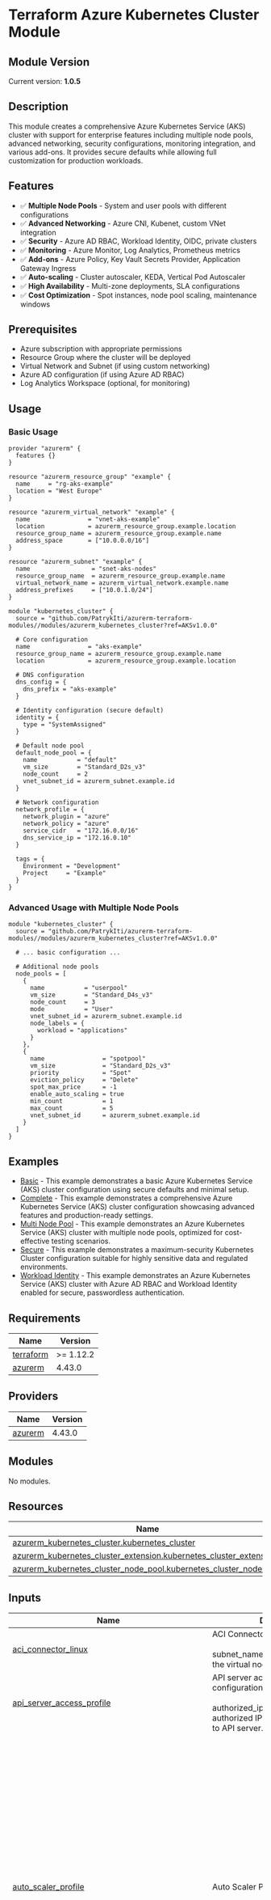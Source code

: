 # Terraform Azure Kubernetes Cluster Module

## Module Version

<!-- BEGIN_VERSION -->
Current version: **1.0.5**
<!-- END_VERSION -->

## Description

This module creates a comprehensive Azure Kubernetes Service (AKS) cluster with support for enterprise features including multiple node pools, advanced networking, security configurations, monitoring integration, and various add-ons. It provides secure defaults while allowing full customization for production workloads.

## Features

- ✅ **Multiple Node Pools** - System and user pools with different configurations
- ✅ **Advanced Networking** - Azure CNI, Kubenet, custom VNet integration
- ✅ **Security** - Azure AD RBAC, Workload Identity, OIDC, private clusters
- ✅ **Monitoring** - Azure Monitor, Log Analytics, Prometheus metrics
- ✅ **Add-ons** - Azure Policy, Key Vault Secrets Provider, Application Gateway Ingress
- ✅ **Auto-scaling** - Cluster autoscaler, KEDA, Vertical Pod Autoscaler
- ✅ **High Availability** - Multi-zone deployments, SLA configurations
- ✅ **Cost Optimization** - Spot instances, node pool scaling, maintenance windows

## Prerequisites

- Azure subscription with appropriate permissions
- Resource Group where the cluster will be deployed
- Virtual Network and Subnet (if using custom networking)
- Azure AD configuration (if using Azure AD RBAC)
- Log Analytics Workspace (optional, for monitoring)

## Usage

### Basic Usage

```hcl
provider "azurerm" {
  features {}
}

resource "azurerm_resource_group" "example" {
  name     = "rg-aks-example"
  location = "West Europe"
}

resource "azurerm_virtual_network" "example" {
  name                = "vnet-aks-example"
  location            = azurerm_resource_group.example.location
  resource_group_name = azurerm_resource_group.example.name
  address_space       = ["10.0.0.0/16"]
}

resource "azurerm_subnet" "example" {
  name                 = "snet-aks-nodes"
  resource_group_name  = azurerm_resource_group.example.name
  virtual_network_name = azurerm_virtual_network.example.name
  address_prefixes     = ["10.0.1.0/24"]
}

module "kubernetes_cluster" {
  source = "github.com/PatrykIti/azurerm-terraform-modules//modules/azurerm_kubernetes_cluster?ref=AKSv1.0.0"

  # Core configuration
  name                = "aks-example"
  resource_group_name = azurerm_resource_group.example.name
  location            = azurerm_resource_group.example.location

  # DNS configuration
  dns_config = {
    dns_prefix = "aks-example"
  }

  # Identity configuration (secure default)
  identity = {
    type = "SystemAssigned"
  }

  # Default node pool
  default_node_pool = {
    name           = "default"
    vm_size        = "Standard_D2s_v3"
    node_count     = 2
    vnet_subnet_id = azurerm_subnet.example.id
  }

  # Network configuration
  network_profile = {
    network_plugin = "azure"
    network_policy = "azure"
    service_cidr   = "172.16.0.0/16"
    dns_service_ip = "172.16.0.10"
  }

  tags = {
    Environment = "Development"
    Project     = "Example"
  }
}
```

### Advanced Usage with Multiple Node Pools

```hcl
module "kubernetes_cluster" {
  source = "github.com/PatrykIti/azurerm-terraform-modules//modules/azurerm_kubernetes_cluster?ref=AKSv1.0.0"

  # ... basic configuration ...

  # Additional node pools
  node_pools = [
    {
      name           = "userpool"
      vm_size        = "Standard_D4s_v3"
      node_count     = 3
      mode           = "User"
      vnet_subnet_id = azurerm_subnet.example.id
      node_labels = {
        workload = "applications"
      }
    },
    {
      name                = "spotpool"
      vm_size             = "Standard_D2s_v3"
      priority            = "Spot"
      eviction_policy     = "Delete"
      spot_max_price      = -1
      enable_auto_scaling = true
      min_count           = 1
      max_count           = 5
      vnet_subnet_id      = azurerm_subnet.example.id
    }
  ]
}
```

## Examples

<!-- BEGIN_EXAMPLES -->
- [Basic](examples/basic) - This example demonstrates a basic Azure Kubernetes Service (AKS) cluster configuration using secure defaults and minimal setup.
- [Complete](examples/complete) - This example demonstrates a comprehensive Azure Kubernetes Service (AKS) cluster configuration showcasing advanced features and production-ready settings.
- [Multi Node Pool](examples/multi-node-pool) - This example demonstrates an Azure Kubernetes Service (AKS) cluster with multiple node pools, optimized for cost-effective testing scenarios.
- [Secure](examples/secure) - This example demonstrates a maximum-security Kubernetes Cluster configuration suitable for highly sensitive data and regulated environments.
- [Workload Identity](examples/workload-identity) - This example demonstrates an Azure Kubernetes Service (AKS) cluster with Azure AD RBAC and Workload Identity enabled for secure, passwordless authentication.
<!-- END_EXAMPLES -->

<!-- BEGIN_TF_DOCS -->


## Requirements

| Name | Version |
|------|---------|
| <a name="requirement_terraform"></a> [terraform](#requirement\_terraform) | >= 1.12.2 |
| <a name="requirement_azurerm"></a> [azurerm](#requirement\_azurerm) | 4.43.0 |

## Providers

| Name | Version |
|------|---------|
| <a name="provider_azurerm"></a> [azurerm](#provider\_azurerm) | 4.43.0 |

## Modules

No modules.

## Resources

| Name | Type |
|------|------|
| [azurerm_kubernetes_cluster.kubernetes_cluster](https://registry.terraform.io/providers/hashicorp/azurerm/4.43.0/docs/resources/kubernetes_cluster) | resource |
| [azurerm_kubernetes_cluster_extension.kubernetes_cluster_extension](https://registry.terraform.io/providers/hashicorp/azurerm/4.43.0/docs/resources/kubernetes_cluster_extension) | resource |
| [azurerm_kubernetes_cluster_node_pool.kubernetes_cluster_node_pool](https://registry.terraform.io/providers/hashicorp/azurerm/4.43.0/docs/resources/kubernetes_cluster_node_pool) | resource |

## Inputs

| Name | Description | Type | Default | Required |
|------|-------------|------|---------|:--------:|
| <a name="input_aci_connector_linux"></a> [aci\_connector\_linux](#input\_aci\_connector\_linux) | ACI Connector Linux configuration.<br/><br/>subnet\_name: The subnet name for the virtual nodes to run. | <pre>object({<br/>    subnet_name = string<br/>  })</pre> | `null` | no |
| <a name="input_api_server_access_profile"></a> [api\_server\_access\_profile](#input\_api\_server\_access\_profile) | API server access profile configuration.<br/><br/>authorized\_ip\_ranges: Set of authorized IP ranges to allow access to API server. | <pre>object({<br/>    authorized_ip_ranges = optional(list(string))<br/>  })</pre> | `null` | no |
| <a name="input_auto_scaler_profile"></a> [auto\_scaler\_profile](#input\_auto\_scaler\_profile) | Auto Scaler Profile configuration. | <pre>object({<br/>    balance_similar_node_groups                   = optional(bool)<br/>    daemonset_eviction_for_empty_nodes_enabled    = optional(bool)<br/>    daemonset_eviction_for_occupied_nodes_enabled = optional(bool)<br/>    empty_bulk_delete_max                         = optional(string)<br/>    expander                                      = optional(string)<br/>    ignore_daemonsets_utilization_enabled         = optional(bool)<br/>    max_graceful_termination_sec                  = optional(string)<br/>    max_node_provisioning_time                    = optional(string)<br/>    max_unready_nodes                             = optional(number)<br/>    max_unready_percentage                        = optional(number)<br/>    new_pod_scale_up_delay                        = optional(string)<br/>    scale_down_delay_after_add                    = optional(string)<br/>    scale_down_delay_after_delete                 = optional(string)<br/>    scale_down_delay_after_failure                = optional(string)<br/>    scale_down_unneeded                           = optional(string)<br/>    scale_down_unready                            = optional(string)<br/>    scale_down_utilization_threshold              = optional(string)<br/>    scan_interval                                 = optional(string)<br/>    skip_nodes_with_local_storage                 = optional(bool)<br/>    skip_nodes_with_system_pods                   = optional(bool)<br/>  })</pre> | `null` | no |
| <a name="input_azure_active_directory_role_based_access_control"></a> [azure\_active\_directory\_role\_based\_access\_control](#input\_azure\_active\_directory\_role\_based\_access\_control) | Azure Active Directory Role Based Access Control configuration.<br/><br/>tenant\_id: The Tenant ID used for Azure Active Directory Application.<br/>admin\_group\_object\_ids: A list of Object IDs of Azure Active Directory Groups which should have Admin Role on the Cluster.<br/>azure\_rbac\_enabled: Is Role Based Access Control based on Azure AD enabled? | <pre>object({<br/>    tenant_id              = optional(string)<br/>    admin_group_object_ids = optional(list(string))<br/>    azure_rbac_enabled     = optional(bool, true)<br/>  })</pre> | `null` | no |
| <a name="input_confidential_computing"></a> [confidential\_computing](#input\_confidential\_computing) | Confidential computing configuration.<br/><br/>sgx\_quote\_helper\_enabled: Should the SGX quote helper be enabled? | <pre>object({<br/>    sgx_quote_helper_enabled = bool<br/>  })</pre> | `null` | no |
| <a name="input_default_node_pool"></a> [default\_node\_pool](#input\_default\_node\_pool) | Configuration for the default node pool.<br/><br/>Required fields:<br/>- name: The name which should be used for the default Kubernetes Node Pool.<br/>- vm\_size: The size of the Virtual Machine, such as Standard\_DS2\_v2.<br/><br/>Optional fields include node count, availability zones, max pods, OS disk configuration, and more. | <pre>object({<br/>    name                          = string<br/>    vm_size                       = string<br/>    capacity_reservation_group_id = optional(string)<br/>    auto_scaling_enabled          = optional(bool, false)<br/>    host_encryption_enabled       = optional(bool, false)<br/>    node_public_ip_enabled        = optional(bool, false)<br/>    gpu_instance                  = optional(string)<br/>    host_group_id                 = optional(string)<br/><br/>    kubelet_config = optional(object({<br/>      allowed_unsafe_sysctls    = optional(list(string))<br/>      container_log_max_line    = optional(number)<br/>      container_log_max_size_mb = optional(number)<br/>      cpu_cfs_quota_enabled     = optional(bool)<br/>      cpu_cfs_quota_period      = optional(string)<br/>      cpu_manager_policy        = optional(string)<br/>      image_gc_high_threshold   = optional(number)<br/>      image_gc_low_threshold    = optional(number)<br/>      pod_max_pid               = optional(number)<br/>      topology_manager_policy   = optional(string)<br/>    }))<br/><br/>    linux_os_config = optional(object({<br/>      swap_file_size_mb = optional(number)<br/>      sysctl_config = optional(object({<br/>        fs_aio_max_nr                      = optional(number)<br/>        fs_file_max                        = optional(number)<br/>        fs_inotify_max_user_watches        = optional(number)<br/>        fs_nr_open                         = optional(number)<br/>        kernel_threads_max                 = optional(number)<br/>        net_core_netdev_max_backlog        = optional(number)<br/>        net_core_optmem_max                = optional(number)<br/>        net_core_rmem_default              = optional(number)<br/>        net_core_rmem_max                  = optional(number)<br/>        net_core_somaxconn                 = optional(number)<br/>        net_core_wmem_default              = optional(number)<br/>        net_core_wmem_max                  = optional(number)<br/>        net_ipv4_ip_local_port_range_max   = optional(number)<br/>        net_ipv4_ip_local_port_range_min   = optional(number)<br/>        net_ipv4_neigh_default_gc_thresh1  = optional(number)<br/>        net_ipv4_neigh_default_gc_thresh2  = optional(number)<br/>        net_ipv4_neigh_default_gc_thresh3  = optional(number)<br/>        net_ipv4_tcp_fin_timeout           = optional(number)<br/>        net_ipv4_tcp_keepalive_intvl       = optional(number)<br/>        net_ipv4_tcp_keepalive_probes      = optional(number)<br/>        net_ipv4_tcp_keepalive_time        = optional(number)<br/>        net_ipv4_tcp_max_syn_backlog       = optional(number)<br/>        net_ipv4_tcp_max_tw_buckets        = optional(number)<br/>        net_ipv4_tcp_tw_reuse              = optional(bool)<br/>        net_netfilter_nf_conntrack_buckets = optional(number)<br/>        net_netfilter_nf_conntrack_max     = optional(number)<br/>        vm_max_map_count                   = optional(number)<br/>        vm_swappiness                      = optional(number)<br/>        vm_vfs_cache_pressure              = optional(number)<br/>      }))<br/>      transparent_huge_page_defrag = optional(string)<br/>      transparent_huge_page        = optional(string)<br/>    }))<br/><br/>    fips_enabled      = optional(bool, false)<br/>    kubelet_disk_type = optional(string)<br/>    max_pods          = optional(number)<br/>    node_network_profile = optional(object({<br/>      allowed_host_ports = optional(list(object({<br/>        port_start = optional(number)<br/>        port_end   = optional(number)<br/>        protocol   = optional(string)<br/>      })))<br/>      application_security_group_ids = optional(list(string))<br/>      node_public_ip_tags            = optional(map(string))<br/>    }))<br/><br/>    node_labels                  = optional(map(string))<br/>    node_public_ip_prefix_id     = optional(string)<br/>    only_critical_addons_enabled = optional(bool, false)<br/>    orchestrator_version         = optional(string)<br/>    os_disk_size_gb              = optional(number)<br/>    os_disk_type                 = optional(string, "Managed")<br/>    os_sku                       = optional(string, "Ubuntu")<br/>    pod_subnet_id                = optional(string)<br/>    proximity_placement_group_id = optional(string)<br/>    scale_down_mode              = optional(string, "Delete")<br/><br/>    snapshot_id = optional(string)<br/><br/>    temporary_name_for_rotation = optional(string)<br/>    type                        = optional(string, "VirtualMachineScaleSets")<br/><br/>    ultra_ssd_enabled = optional(bool, false)<br/><br/>    upgrade_settings = optional(object({<br/>      drain_timeout_in_minutes      = optional(number)<br/>      node_soak_duration_in_minutes = optional(number)<br/>      max_surge                     = string<br/>    }))<br/><br/>    vnet_subnet_id   = optional(string)<br/>    workload_runtime = optional(string)<br/>    zones            = optional(list(string))<br/><br/>    max_count  = optional(number)<br/>    min_count  = optional(number)<br/>    node_count = optional(number, 1)<br/>  })</pre> | n/a | yes |
| <a name="input_disk_encryption_set_id"></a> [disk\_encryption\_set\_id](#input\_disk\_encryption\_set\_id) | The ID of the Disk Encryption Set which should be used for the Nodes and Volumes. Changing this forces a new resource to be created. | `string` | `null` | no |
| <a name="input_dns_config"></a> [dns\_config](#input\_dns\_config) | DNS configuration for the Kubernetes cluster.<br/><br/>dns\_prefix: DNS prefix specified when creating the managed cluster. Required for public clusters.<br/>dns\_prefix\_private\_cluster: DNS prefix to use with private clusters. Required for private clusters.<br/><br/>Note: You must define either dns\_prefix or dns\_prefix\_private\_cluster, but not both. | <pre>object({<br/>    dns_prefix                 = optional(string)<br/>    dns_prefix_private_cluster = optional(string)<br/>  })</pre> | `{}` | no |
| <a name="input_edge_zone"></a> [edge\_zone](#input\_edge\_zone) | Specifies the Extended Zone (formerly called Edge Zone) within the Azure Region where this Managed Kubernetes Cluster should exist. Changing this forces a new resource to be created. | `string` | `null` | no |
| <a name="input_extensions"></a> [extensions](#input\_extensions) | List of cluster extensions to install.<br/><br/>Common extension types:<br/>- microsoft.azuremonitor.containers (Azure Monitor)<br/>- microsoft.azure-policy (Azure Policy)<br/>- microsoft.azuredefender.kubernetes (Azure Defender)<br/>- microsoft.openservicemesh (Open Service Mesh)<br/>- microsoft.flux (GitOps Flux v2) | <pre>list(object({<br/>    name                   = string<br/>    extension_type         = string<br/>    release_train          = optional(string)<br/>    release_namespace      = optional(string)<br/>    target_namespace       = optional(string)<br/>    version                = optional(string)<br/>    configuration_settings = optional(map(string))<br/><br/>    plan = optional(object({<br/>      name      = string<br/>      product   = string<br/>      publisher = string<br/>      version   = optional(string)<br/>    }))<br/>  }))</pre> | `[]` | no |
| <a name="input_features"></a> [features](#input\_features) | Feature flags for enabling/disabling various Kubernetes cluster features.<br/><br/>azure\_policy\_enabled: Should the Azure Policy Add-On be enabled?<br/>http\_application\_routing\_enabled: Should HTTP Application Routing be enabled?<br/>workload\_identity\_enabled: Specifies whether Azure AD Workload Identity should be enabled for the Cluster.<br/>oidc\_issuer\_enabled: Enable or Disable the OIDC issuer URL.<br/>open\_service\_mesh\_enabled: Is Open Service Mesh enabled?<br/>image\_cleaner\_enabled: Specifies whether Image Cleaner is enabled.<br/>run\_command\_enabled: Whether to enable run command for the cluster or not.<br/>local\_account\_disabled: If true local accounts will be disabled.<br/>cost\_analysis\_enabled: Should cost analysis be enabled for this Kubernetes Cluster? | <pre>object({<br/>    azure_policy_enabled             = optional(bool, false)<br/>    http_application_routing_enabled = optional(bool, false)<br/>    workload_identity_enabled        = optional(bool, false)<br/>    oidc_issuer_enabled              = optional(bool, false)<br/>    open_service_mesh_enabled        = optional(bool, false)<br/>    image_cleaner_enabled            = optional(bool, false)<br/>    run_command_enabled              = optional(bool, true)<br/>    local_account_disabled           = optional(bool, false)<br/>    cost_analysis_enabled            = optional(bool, false)<br/>  })</pre> | <pre>{<br/>  "azure_policy_enabled": false,<br/>  "cost_analysis_enabled": false,<br/>  "http_application_routing_enabled": false,<br/>  "image_cleaner_enabled": false,<br/>  "local_account_disabled": false,<br/>  "oidc_issuer_enabled": false,<br/>  "open_service_mesh_enabled": false,<br/>  "run_command_enabled": true,<br/>  "workload_identity_enabled": false<br/>}</pre> | no |
| <a name="input_http_proxy_config"></a> [http\_proxy\_config](#input\_http\_proxy\_config) | HTTP proxy configuration.<br/><br/>http\_proxy: Proxy server endpoint to use for creating HTTP connections.<br/>https\_proxy: Proxy server endpoint to use for creating HTTPS connections.<br/>no\_proxy: Endpoints that should not go through proxy.<br/>trusted\_ca: Alternative CA bundle base64 string. | <pre>object({<br/>    http_proxy  = optional(string)<br/>    https_proxy = optional(string)<br/>    no_proxy    = optional(list(string))<br/>    trusted_ca  = optional(string)<br/>  })</pre> | `null` | no |
| <a name="input_identity"></a> [identity](#input\_identity) | An identity block. One of either identity or service\_principal must be specified.<br/><br/>type: Specifies the type of Managed Service Identity. Possible values are SystemAssigned or UserAssigned.<br/>identity\_ids: Specifies a list of User Assigned Managed Identity IDs. | <pre>object({<br/>    type         = string<br/>    identity_ids = optional(list(string))<br/>  })</pre> | <pre>{<br/>  "type": "SystemAssigned"<br/>}</pre> | no |
| <a name="input_image_cleaner_interval_hours"></a> [image\_cleaner\_interval\_hours](#input\_image\_cleaner\_interval\_hours) | Specifies the interval in hours when images should be cleaned up. Valid values are between 24 and 2160 (90 days). Defaults to 48. | `number` | `48` | no |
| <a name="input_ingress_application_gateway"></a> [ingress\_application\_gateway](#input\_ingress\_application\_gateway) | Application Gateway Ingress Controller add-on configuration.<br/><br/>gateway\_id: The ID of the Application Gateway to integrate with.<br/>gateway\_name: The name of the Application Gateway to be used or created.<br/>subnet\_cidr: The subnet CIDR to be used to create an Application Gateway.<br/>subnet\_id: The ID of the subnet on which to create an Application Gateway. | <pre>object({<br/>    gateway_id   = optional(string)<br/>    gateway_name = optional(string)<br/>    subnet_cidr  = optional(string)<br/>    subnet_id    = optional(string)<br/>  })</pre> | `null` | no |
| <a name="input_key_management_service"></a> [key\_management\_service](#input\_key\_management\_service) | Key Management Service configuration.<br/><br/>key\_vault\_key\_id: Identifier of Azure Key Vault key.<br/>key\_vault\_network\_access: Network access of the key vault. Possible values are Public and Private. | <pre>object({<br/>    key_vault_key_id         = string<br/>    key_vault_network_access = optional(string, "Public")<br/>  })</pre> | `null` | no |
| <a name="input_key_vault_secrets_provider"></a> [key\_vault\_secrets\_provider](#input\_key\_vault\_secrets\_provider) | Azure Key Vault Secrets Provider configuration.<br/><br/>secret\_rotation\_enabled: Is secret rotation enabled?<br/>secret\_rotation\_interval: The interval to poll for secret rotation. | <pre>object({<br/>    secret_rotation_enabled  = optional(bool, true)<br/>    secret_rotation_interval = optional(string, "2m")<br/>  })</pre> | `null` | no |
| <a name="input_kubelet_identity"></a> [kubelet\_identity](#input\_kubelet\_identity) | Kubelet identity configuration.<br/><br/>client\_id: The Client ID of the user-defined Managed Identity to be assigned to the Kubelets.<br/>object\_id: The Object ID of the user-defined Managed Identity assigned to the Kubelets.<br/>user\_assigned\_identity\_id: The ID of the User Assigned Identity assigned to the Kubelets. | <pre>object({<br/>    client_id                 = optional(string)<br/>    object_id                 = optional(string)<br/>    user_assigned_identity_id = optional(string)<br/>  })</pre> | `null` | no |
| <a name="input_kubernetes_config"></a> [kubernetes\_config](#input\_kubernetes\_config) | Kubernetes version and upgrade configuration.<br/><br/>kubernetes\_version: Version of Kubernetes specified when creating the AKS managed cluster.<br/>automatic\_upgrade\_channel: The upgrade channel for this Kubernetes Cluster. Possible values are patch, rapid, node-image, stable, or none.<br/>node\_os\_upgrade\_channel: The upgrade channel for node OS security updates. Possible values are Unmanaged, SecurityPatch, NodeImage, or None. | <pre>object({<br/>    kubernetes_version        = optional(string)<br/>    automatic_upgrade_channel = optional(string)<br/>    node_os_upgrade_channel   = optional(string, "NodeImage")<br/>  })</pre> | <pre>{<br/>  "node_os_upgrade_channel": "NodeImage"<br/>}</pre> | no |
| <a name="input_linux_profile"></a> [linux\_profile](#input\_linux\_profile) | Linux profile configuration.<br/><br/>admin\_username: The Admin Username for the Cluster.<br/>ssh\_key: An ssh\_key block with key\_data containing the SSH public key. | <pre>object({<br/>    admin_username = string<br/>    ssh_key = object({<br/>      key_data = string<br/>    })<br/>  })</pre> | `null` | no |
| <a name="input_location"></a> [location](#input\_location) | The location where the Managed Kubernetes Cluster should be created. Changing this forces a new resource to be created. | `string` | n/a | yes |
| <a name="input_maintenance_window"></a> [maintenance\_window](#input\_maintenance\_window) | Maintenance window configuration.<br/><br/>allowed: List of allowed maintenance windows.<br/>not\_allowed: List of not allowed maintenance windows. | <pre>object({<br/>    allowed = optional(list(object({<br/>      day   = string<br/>      hours = list(number)<br/>    })))<br/>    not_allowed = optional(list(object({<br/>      end   = string<br/>      start = string<br/>    })))<br/>  })</pre> | `null` | no |
| <a name="input_maintenance_window_auto_upgrade"></a> [maintenance\_window\_auto\_upgrade](#input\_maintenance\_window\_auto\_upgrade) | Maintenance window configuration for auto upgrade. | <pre>object({<br/>    duration     = number<br/>    frequency    = string<br/>    interval     = number<br/>    day_of_month = optional(number)<br/>    day_of_week  = optional(string)<br/>    start_date   = optional(string)<br/>    start_time   = optional(string)<br/>    utc_offset   = optional(string)<br/>    week_index   = optional(string)<br/>    not_allowed = optional(list(object({<br/>      end   = string<br/>      start = string<br/>    })))<br/>  })</pre> | `null` | no |
| <a name="input_maintenance_window_node_os"></a> [maintenance\_window\_node\_os](#input\_maintenance\_window\_node\_os) | Maintenance window configuration for node OS updates. | <pre>object({<br/>    duration     = number<br/>    frequency    = string<br/>    interval     = number<br/>    day_of_month = optional(number)<br/>    day_of_week  = optional(string)<br/>    start_date   = optional(string)<br/>    start_time   = optional(string)<br/>    utc_offset   = optional(string)<br/>    week_index   = optional(string)<br/>    not_allowed = optional(list(object({<br/>      end   = string<br/>      start = string<br/>    })))<br/>  })</pre> | `null` | no |
| <a name="input_microsoft_defender"></a> [microsoft\_defender](#input\_microsoft\_defender) | Microsoft Defender configuration.<br/><br/>log\_analytics\_workspace\_id: Specifies the ID of the Log Analytics Workspace where the audit logs should be sent. | <pre>object({<br/>    log_analytics_workspace_id = string<br/>  })</pre> | `null` | no |
| <a name="input_monitor_metrics"></a> [monitor\_metrics](#input\_monitor\_metrics) | Monitor metrics configuration.<br/><br/>annotations\_allowed: Specifies a comma-separated list of Kubernetes annotation keys that will be used in the resource's labels metric.<br/>labels\_allowed: Specifies a comma-separated list of additional Kubernetes label keys that will be used in the resource's labels metric. | <pre>object({<br/>    annotations_allowed = optional(string)<br/>    labels_allowed      = optional(string)<br/>  })</pre> | `null` | no |
| <a name="input_name"></a> [name](#input\_name) | The name of the Managed Kubernetes Cluster to create. Changing this forces a new resource to be created. | `string` | n/a | yes |
| <a name="input_network_profile"></a> [network\_profile](#input\_network\_profile) | Network profile configuration for the cluster.<br/><br/>network\_plugin: Network plugin to use. Possible values are azure, kubenet and none.<br/>network\_mode: Network mode to be used. Possible values are bridge and transparent.<br/>network\_policy: Network policy to be used. Possible values are calico, azure and cilium.<br/>dns\_service\_ip: IP address within the Kubernetes service address range for cluster DNS service.<br/>service\_cidr: The Network Range used by the Kubernetes service. Changing this forces a new resource.<br/>load\_balancer\_sku: Specifies the SKU of the Load Balancer used for this Kubernetes Cluster. | <pre>object({<br/>    network_plugin      = optional(string, "azure")<br/>    network_mode        = optional(string)<br/>    network_policy      = optional(string)<br/>    dns_service_ip      = optional(string)<br/>    network_plugin_mode = optional(string)<br/>    outbound_type       = optional(string, "loadBalancer")<br/>    pod_cidr            = optional(string)<br/>    pod_cidrs           = optional(list(string))<br/>    service_cidr        = optional(string)<br/>    service_cidrs       = optional(list(string))<br/>    ip_versions         = optional(list(string))<br/>    load_balancer_sku   = optional(string, "standard")<br/><br/>    load_balancer_profile = optional(object({<br/>      backend_pool_type           = optional(string, "NodeIPConfiguration")<br/>      effective_outbound_ips      = optional(list(string))<br/>      idle_timeout_in_minutes     = optional(number, 30)<br/>      managed_outbound_ip_count   = optional(number)<br/>      managed_outbound_ipv6_count = optional(number)<br/>      outbound_ip_address_ids     = optional(list(string))<br/>      outbound_ip_prefix_ids      = optional(list(string))<br/>      outbound_ports_allocated    = optional(number, 0)<br/>    }))<br/><br/>    nat_gateway_profile = optional(object({<br/>      effective_outbound_ips    = optional(list(string))<br/>      idle_timeout_in_minutes   = optional(number, 4)<br/>      managed_outbound_ip_count = optional(number)<br/>    }))<br/>  })</pre> | <pre>{<br/>  "network_plugin": "azure"<br/>}</pre> | no |
| <a name="input_node_pools"></a> [node\_pools](#input\_node\_pools) | List of additional node pools to create.<br/><br/>Each node pool supports the same configuration options as the default node pool,<br/>plus additional options for spot instances and taints. | <pre>list(object({<br/>    # Required<br/>    name    = string<br/>    vm_size = string<br/><br/>    # Node Count Configuration<br/>    node_count           = optional(number, 1)<br/>    auto_scaling_enabled = optional(bool, false)<br/>    min_count            = optional(number)<br/>    max_count            = optional(number)<br/><br/>    # VM Configuration<br/>    capacity_reservation_group_id = optional(string)<br/>    host_encryption_enabled       = optional(bool, false)<br/>    node_public_ip_enabled        = optional(bool, false)<br/>    gpu_instance                  = optional(string)<br/>    host_group_id                 = optional(string)<br/><br/>    # OS Configuration<br/>    os_disk_size_gb      = optional(number)<br/>    os_disk_type         = optional(string, "Managed")<br/>    os_sku               = optional(string, "Ubuntu")<br/>    orchestrator_version = optional(string)<br/><br/>    # Network Configuration<br/>    vnet_subnet_id           = optional(string)<br/>    pod_subnet_id            = optional(string)<br/>    node_public_ip_prefix_id = optional(string)<br/><br/>    # Advanced Configuration<br/>    eviction_policy              = optional(string)<br/>    fips_enabled                 = optional(bool, false)<br/>    kubelet_disk_type            = optional(string)<br/>    max_pods                     = optional(number)<br/>    mode                         = optional(string, "User")<br/>    priority                     = optional(string, "Regular")<br/>    proximity_placement_group_id = optional(string)<br/>    scale_down_mode              = optional(string, "Delete")<br/>    snapshot_id                  = optional(string)<br/>    spot_max_price               = optional(number, -1)<br/>    ultra_ssd_enabled            = optional(bool, false)<br/>    workload_runtime             = optional(string)<br/>    zones                        = optional(list(string))<br/><br/>    # Node Labels and Taints<br/>    node_labels = optional(map(string))<br/>    node_taints = optional(list(string))<br/><br/>    # Kubelet Configuration<br/>    kubelet_config = optional(object({<br/>      allowed_unsafe_sysctls    = optional(list(string))<br/>      container_log_max_line    = optional(number)<br/>      container_log_max_size_mb = optional(number)<br/>      cpu_cfs_quota_enabled     = optional(bool)<br/>      cpu_cfs_quota_period      = optional(string)<br/>      cpu_manager_policy        = optional(string)<br/>      image_gc_high_threshold   = optional(number)<br/>      image_gc_low_threshold    = optional(number)<br/>      pod_max_pid               = optional(number)<br/>      topology_manager_policy   = optional(string)<br/>    }))<br/><br/>    # Linux OS Configuration<br/>    linux_os_config = optional(object({<br/>      swap_file_size_mb            = optional(number)<br/>      transparent_huge_page_defrag = optional(string)<br/>      transparent_huge_page        = optional(string)<br/>      sysctl_config = optional(object({<br/>        fs_aio_max_nr                      = optional(number)<br/>        fs_file_max                        = optional(number)<br/>        fs_inotify_max_user_watches        = optional(number)<br/>        fs_nr_open                         = optional(number)<br/>        kernel_threads_max                 = optional(number)<br/>        net_core_netdev_max_backlog        = optional(number)<br/>        net_core_optmem_max                = optional(number)<br/>        net_core_rmem_default              = optional(number)<br/>        net_core_rmem_max                  = optional(number)<br/>        net_core_somaxconn                 = optional(number)<br/>        net_core_wmem_default              = optional(number)<br/>        net_core_wmem_max                  = optional(number)<br/>        net_ipv4_ip_local_port_range_max   = optional(number)<br/>        net_ipv4_ip_local_port_range_min   = optional(number)<br/>        net_ipv4_neigh_default_gc_thresh1  = optional(number)<br/>        net_ipv4_neigh_default_gc_thresh2  = optional(number)<br/>        net_ipv4_neigh_default_gc_thresh3  = optional(number)<br/>        net_ipv4_tcp_fin_timeout           = optional(number)<br/>        net_ipv4_tcp_keepalive_intvl       = optional(number)<br/>        net_ipv4_tcp_keepalive_probes      = optional(number)<br/>        net_ipv4_tcp_keepalive_time        = optional(number)<br/>        net_ipv4_tcp_max_syn_backlog       = optional(number)<br/>        net_ipv4_tcp_max_tw_buckets        = optional(number)<br/>        net_ipv4_tcp_tw_reuse              = optional(bool)<br/>        net_netfilter_nf_conntrack_buckets = optional(number)<br/>        net_netfilter_nf_conntrack_max     = optional(number)<br/>        vm_max_map_count                   = optional(number)<br/>        vm_swappiness                      = optional(number)<br/>        vm_vfs_cache_pressure              = optional(number)<br/>      }))<br/>    }))<br/><br/>    # Node Network Profile<br/>    node_network_profile = optional(object({<br/>      application_security_group_ids = optional(list(string))<br/>      node_public_ip_tags            = optional(map(string))<br/>      allowed_host_ports = optional(list(object({<br/>        port_start = optional(number)<br/>        port_end   = optional(number)<br/>        protocol   = optional(string)<br/>      })))<br/>    }))<br/><br/>    # Windows Profile<br/>    windows_profile = optional(object({<br/>      outbound_nat_enabled = optional(bool, true)<br/>    }))<br/><br/>    # Upgrade Settings<br/>    upgrade_settings = optional(object({<br/>      drain_timeout_in_minutes      = optional(number)<br/>      max_surge                     = string<br/>      node_soak_duration_in_minutes = optional(number)<br/>    }))<br/><br/>    # Tags<br/>    tags = optional(map(string), {})<br/>  }))</pre> | `[]` | no |
| <a name="input_node_resource_group"></a> [node\_resource\_group](#input\_node\_resource\_group) | The name of the Resource Group where the Kubernetes Nodes should exist. Azure requires that a new, non-existent Resource Group is used. Changing this forces a new resource to be created. | `string` | `null` | no |
| <a name="input_oms_agent"></a> [oms\_agent](#input\_oms\_agent) | OMS Agent configuration for Azure Monitor.<br/><br/>log\_analytics\_workspace\_id: The ID of the Log Analytics Workspace which the OMS Agent should send data to.<br/>msi\_auth\_for\_monitoring\_enabled: Is managed identity authentication for monitoring enabled? | <pre>object({<br/>    log_analytics_workspace_id      = string<br/>    msi_auth_for_monitoring_enabled = optional(bool, true)<br/>  })</pre> | `null` | no |
| <a name="input_private_cluster_config"></a> [private\_cluster\_config](#input\_private\_cluster\_config) | Private cluster configuration.<br/><br/>private\_cluster\_enabled: Should this Kubernetes Cluster have its API server only exposed on internal IP addresses?<br/>private\_dns\_zone\_id: Either the ID of Private DNS Zone which should be delegated to this Cluster, System to have AKS manage this or None.<br/>private\_cluster\_public\_fqdn\_enabled: Specifies whether a Public FQDN for this Private Cluster should be added. | <pre>object({<br/>    private_cluster_enabled             = optional(bool, false)<br/>    private_dns_zone_id                 = optional(string)<br/>    private_cluster_public_fqdn_enabled = optional(bool, false)<br/>  })</pre> | <pre>{<br/>  "private_cluster_enabled": false,<br/>  "private_cluster_public_fqdn_enabled": false<br/>}</pre> | no |
| <a name="input_resource_group_name"></a> [resource\_group\_name](#input\_resource\_group\_name) | Specifies the Resource Group where the Managed Kubernetes Cluster should exist. Changing this forces a new resource to be created. | `string` | n/a | yes |
| <a name="input_service_mesh_profile"></a> [service\_mesh\_profile](#input\_service\_mesh\_profile) | Service mesh profile configuration.<br/><br/>mode: The mode of the service mesh. Possible value is Istio.<br/>revisions: Specify 1 or 2 Istio control plane revisions for managing minor upgrades.<br/>internal\_ingress\_gateway\_enabled: Is Istio Internal Ingress Gateway enabled?<br/>external\_ingress\_gateway\_enabled: Is Istio External Ingress Gateway enabled? | <pre>object({<br/>    mode                             = string<br/>    revisions                        = list(string)<br/>    internal_ingress_gateway_enabled = optional(bool)<br/>    external_ingress_gateway_enabled = optional(bool)<br/>  })</pre> | `null` | no |
| <a name="input_service_principal"></a> [service\_principal](#input\_service\_principal) | A service\_principal block. One of either identity or service\_principal must be specified.<br/>Note: A migration scenario from service\_principal to identity is supported. | <pre>object({<br/>    client_id     = string<br/>    client_secret = string<br/>  })</pre> | `null` | no |
| <a name="input_sku_config"></a> [sku\_config](#input\_sku\_config) | SKU configuration for the Kubernetes cluster.<br/><br/>sku\_tier: The SKU Tier that should be used for this Kubernetes Cluster. Possible values are Free, Standard (which includes the Uptime SLA) and Premium.<br/>support\_plan: Specifies the support plan which should be used for this Kubernetes Cluster. Possible values are KubernetesOfficial and AKSLongTermSupport. | <pre>object({<br/>    sku_tier     = optional(string, "Free")<br/>    support_plan = optional(string, "KubernetesOfficial")<br/>  })</pre> | <pre>{<br/>  "sku_tier": "Free",<br/>  "support_plan": "KubernetesOfficial"<br/>}</pre> | no |
| <a name="input_storage_profile"></a> [storage\_profile](#input\_storage\_profile) | Storage profile configuration.<br/><br/>blob\_driver\_enabled: Is the Blob CSI driver enabled?<br/>disk\_driver\_enabled: Is the Disk CSI driver enabled?<br/>disk\_driver\_version: Disk CSI Driver version to be used.<br/>file\_driver\_enabled: Is the File CSI driver enabled?<br/>snapshot\_controller\_enabled: Is the Snapshot Controller enabled? | <pre>object({<br/>    blob_driver_enabled         = optional(bool, false)<br/>    disk_driver_enabled         = optional(bool, true)<br/>    file_driver_enabled         = optional(bool, true)<br/>    snapshot_controller_enabled = optional(bool, true)<br/>  })</pre> | `{}` | no |
| <a name="input_tags"></a> [tags](#input\_tags) | A mapping of tags to assign to the resource. | `map(string)` | `{}` | no |
| <a name="input_web_app_routing"></a> [web\_app\_routing](#input\_web\_app\_routing) | Web App Routing configuration.<br/><br/>dns\_zone\_ids: Specifies the list of the DNS Zone IDs in which DNS entries are created for applications deployed to the cluster.<br/>web\_app\_routing\_identity: A web\_app\_routing\_identity block. | <pre>object({<br/>    dns_zone_ids = list(string)<br/>    web_app_routing_identity = optional(object({<br/>      client_id                 = string<br/>      object_id                 = string<br/>      user_assigned_identity_id = string<br/>    }))<br/>  })</pre> | `null` | no |
| <a name="input_windows_profile"></a> [windows\_profile](#input\_windows\_profile) | Windows profile configuration.<br/><br/>admin\_username: The Admin Username for Windows VMs.<br/>admin\_password: The Admin Password for Windows VMs.<br/>license: Specifies the type of on-premise license which should be used for Node Pool Windows VM's.<br/>gmsa: GMSA configuration for Windows node pools. | <pre>object({<br/>    admin_username = string<br/>    admin_password = optional(string)<br/>    license        = optional(string)<br/>    gmsa = optional(object({<br/>      root_domain = string<br/>      dns_server  = optional(string)<br/>    }))<br/>  })</pre> | `null` | no |
| <a name="input_workload_autoscaler_profile"></a> [workload\_autoscaler\_profile](#input\_workload\_autoscaler\_profile) | Workload autoscaler profile configuration.<br/><br/>keda\_enabled: Specifies whether KEDA Autoscaler can be used for workloads.<br/>vertical\_pod\_autoscaler\_enabled: Specifies whether Vertical Pod Autoscaler should be enabled. | <pre>object({<br/>    keda_enabled                    = optional(bool)<br/>    vertical_pod_autoscaler_enabled = optional(bool)<br/>  })</pre> | `null` | no |

## Outputs

| Name | Description |
|------|-------------|
| <a name="output_aci_connector_linux"></a> [aci\_connector\_linux](#output\_aci\_connector\_linux) | The ACI Connector Linux addon configuration. |
| <a name="output_current_kubernetes_version"></a> [current\_kubernetes\_version](#output\_current\_kubernetes\_version) | The current version running on the Azure Kubernetes Managed Cluster. |
| <a name="output_extensions"></a> [extensions](#output\_extensions) | List of installed extensions with their IDs and details |
| <a name="output_fqdn"></a> [fqdn](#output\_fqdn) | The FQDN of the Azure Kubernetes Managed Cluster. |
| <a name="output_http_proxy_config"></a> [http\_proxy\_config](#output\_http\_proxy\_config) | The HTTP proxy configuration. |
| <a name="output_id"></a> [id](#output\_id) | The Kubernetes Managed Cluster ID. |
| <a name="output_identity"></a> [identity](#output\_identity) | The assigned managed identity for the Kubernetes Cluster. |
| <a name="output_ingress_application_gateway"></a> [ingress\_application\_gateway](#output\_ingress\_application\_gateway) | The Application Gateway Ingress Controller addon configuration. |
| <a name="output_key_vault_secrets_provider"></a> [key\_vault\_secrets\_provider](#output\_key\_vault\_secrets\_provider) | The Key Vault Secrets Provider secret\_identity. |
| <a name="output_kube_admin_config"></a> [kube\_admin\_config](#output\_kube\_admin\_config) | Raw Kubernetes config for the admin account to be used by kubectl and other compatible tools. This is only available when Role Based Access Control with Azure Active Directory is enabled and local accounts enabled. |
| <a name="output_kube_admin_config_raw"></a> [kube\_admin\_config\_raw](#output\_kube\_admin\_config\_raw) | Raw Kubernetes config for the admin account to be used by kubectl and other compatible tools. This is only available when Role Based Access Control with Azure Active Directory is enabled and local accounts enabled. |
| <a name="output_kube_config"></a> [kube\_config](#output\_kube\_config) | Raw Kubernetes config for the admin account to be used by kubectl and other compatible tools. |
| <a name="output_kube_config_raw"></a> [kube\_config\_raw](#output\_kube\_config\_raw) | Raw Kubernetes config to be used by kubectl and other compatible tools. |
| <a name="output_kubelet_identity"></a> [kubelet\_identity](#output\_kubelet\_identity) | The Kubelet Identity used by the Kubernetes Cluster. |
| <a name="output_location"></a> [location](#output\_location) | The Azure Region where the Kubernetes Cluster exists. |
| <a name="output_microsoft_defender"></a> [microsoft\_defender](#output\_microsoft\_defender) | The Microsoft Defender configuration. |
| <a name="output_name"></a> [name](#output\_name) | The name of the Kubernetes Cluster. |
| <a name="output_network_profile"></a> [network\_profile](#output\_network\_profile) | The network profile of the Kubernetes Cluster. |
| <a name="output_node_pools"></a> [node\_pools](#output\_node\_pools) | List of created node pools with their IDs and details |
| <a name="output_node_resource_group"></a> [node\_resource\_group](#output\_node\_resource\_group) | The auto-generated Resource Group which contains the resources for this Managed Kubernetes Cluster. |
| <a name="output_node_resource_group_id"></a> [node\_resource\_group\_id](#output\_node\_resource\_group\_id) | The ID of the Resource Group containing the resources for this Managed Kubernetes Cluster. |
| <a name="output_oidc_issuer_url"></a> [oidc\_issuer\_url](#output\_oidc\_issuer\_url) | The OIDC issuer URL that is associated with the cluster. |
| <a name="output_oms_agent"></a> [oms\_agent](#output\_oms\_agent) | The OMS Agent Identity. |
| <a name="output_portal_fqdn"></a> [portal\_fqdn](#output\_portal\_fqdn) | The FQDN for the Azure Portal resources when private link has been enabled. |
| <a name="output_private_fqdn"></a> [private\_fqdn](#output\_private\_fqdn) | The FQDN for the Kubernetes Cluster when private link has been enabled, which is only resolvable inside the Virtual Network used by the Kubernetes Cluster. |
| <a name="output_resource_group_name"></a> [resource\_group\_name](#output\_resource\_group\_name) | The name of the Resource Group where the Kubernetes Cluster exists. |
| <a name="output_service_mesh_profile"></a> [service\_mesh\_profile](#output\_service\_mesh\_profile) | The Service Mesh (Istio) configuration. |
| <a name="output_service_principal"></a> [service\_principal](#output\_service\_principal) | The Service Principal used by the Kubernetes Cluster. |
| <a name="output_tags"></a> [tags](#output\_tags) | A mapping of tags assigned to the Kubernetes Cluster. |
| <a name="output_web_app_routing"></a> [web\_app\_routing](#output\_web\_app\_routing) | The Web App Routing addon configuration. |
| <a name="output_windows_profile"></a> [windows\_profile](#output\_windows\_profile) | The Windows Profile configuration. |
| <a name="output_workload_autoscaler_profile"></a> [workload\_autoscaler\_profile](#output\_workload\_autoscaler\_profile) | The Workload Autoscaler Profile configuration. |
<!-- END_TF_DOCS -->

## Security Considerations

This module implements several security best practices by default:

- **System-assigned managed identity** is used by default (no service principal passwords)
- **Azure RBAC** can be enabled for fine-grained access control
- **Private cluster** option available to restrict API server access
- **Network policies** supported for pod-to-pod security
- **Workload Identity** and OIDC for secure workload authentication
- **Disk encryption** enabled by default
- **Security patches** automated through upgrade channels

For production deployments, see the [secure example](examples/secure) which demonstrates all security features.

## Monitoring and Observability

The module supports comprehensive monitoring through:

- **Azure Monitor** integration with Container Insights
- **Log Analytics** workspace for centralized logging
- **Prometheus metrics** collection
- **Diagnostic settings** for control plane logs
- **Application Insights** integration for APM

## Cost Optimization

To optimize costs:

- Use **spot instances** for non-critical workloads
- Enable **cluster autoscaler** to scale nodes based on demand
- Configure **maintenance windows** during off-peak hours
- Use **Standard SKU** only when SLA is required
- Consider **B-series VMs** for development/testing

## Troubleshooting

Common issues and solutions:

1. **Subnet size too small**: Ensure subnet has enough IPs for nodes and pods
2. **DNS resolution issues**: Check DNS service IP is within service CIDR
3. **Node pool scaling**: Verify quota limits in your subscription
4. **Private cluster access**: Configure VPN or jump box for kubectl access

## Additional Documentation

- [VERSIONING.md](VERSIONING.md) - Module versioning and release process
- [SECURITY.md](SECURITY.md) - Security features and configuration guidelines
- [CONTRIBUTING.md](CONTRIBUTING.md) - Contribution guidelines
- [Module Documentation](docs/) - Additional guides and best practices

## External Resources

- [Azure Kubernetes Service Documentation](https://docs.microsoft.com/en-us/azure/aks/)
- [AKS Best Practices](https://docs.microsoft.com/en-us/azure/aks/best-practices)
- [AKS Networking Concepts](https://docs.microsoft.com/en-us/azure/aks/concepts-network)
- [AKS Security Baseline](https://docs.microsoft.com/en-us/security/benchmark/azure/baselines/aks-security-baseline)
